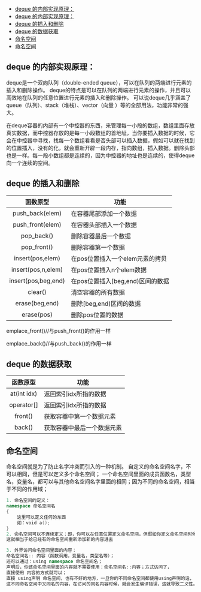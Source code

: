 <!-- @import "[TOC]" {cmd="toc" depthFrom=1 depthTo=6 orderedList=false} -->
<!-- code_chunk_output -->
- [deque 的内部实现原理：](#deque-的内部实现原理)
- [deque 的内部实现原理：](#deque-的内部实现原理)
- [deque 的插入和删除](#deque-的插入和删除)
- [deque 的数据获取](#deque-的数据获取)
- [命名空间](#命名空间)
- [命名空间](#命名空间)
<!-- /code_chunk_output -->


## deque 的内部实现原理：

deque是一个双向队列（double-ended queue），可以在队列的两端进行元素的插入和删除操作。
deque的特点是可以在队列的两端进行元素的操作，并且可以高效地在队列的任意位置进行元素的插入和删除操作。
可以说deque几乎涵盖了queue（队列）、stack（堆栈）、vector（向量 ）等的全部用法，功能非常的强大。

在deque容器的内部有一个中控器的东西，来管理每一小段的数组，数组里面存放真实数据，而中控器存放的是每一小段数组的首地址，当你要插入数据的时候，它会在中控器中寻找，找每一个数组看看是否头部可以插入数据，假如可以就在找到的位置插入，没有的化，就会重新开辟一段内存，指向数组，插入数据。删除头部也是一样。每一段小数组都是连续的，因为中控器的地址也是连续的，使得deque向一个连续的空间。



## deque 的插入和删除
|函数原型            |功能|
|:--:               |--|
|push_back(elem)	|在容器尾部添加一个数据|
|push_front(elem)	|在容器头部插入一个数据|
|pop_back()			|删除容器最后一个数据|
|pop_front()		|删除容器第一个数据|
|insert(pos,elem)	|在pos位置插入一个elem元素的拷贝|
|insert(pos,n,elem)	|在pos位置插入n个elem数据|
|insert(pos,beg,end)|在pos位置插入[beg,end)区间的数据|
|clear()			|清空容器的所有数据|
|erase(beg,end)		|删除[beg,end)区间的数据|
|erase(pos)			|删除pos位置的数据|
emplace_front()//与push_front()的作用一样 

emplace_back()//与push_back()的作用一样 
## deque 的数据获取
|函数原型|	功能|
|:--:|--|
|at(int idx)|返回索引idx所指的数据|
|operator[]	|返回索引idx所指的数据|
|front()	|获取容器中第一个数据元素|
|back()		|获取容器中最后一个数据元素|

## 命名空间
命名空间就是为了防止名字冲突而引入的一种机制。
自定义的命名空间名字，不可以相同，但是可以定义多个命名空间；
一个命名空间里面的成员函数名，类型名，变量名，都可以与其他命名空间名字里面的相同；因为不同的命名空间，相当于不同的作用域；

```cpp
1. 命名空间的定义：
namespace 命名空间名
{
	这里可以定义任何的东西
	如：void a();
}
2. 命名空间可以不连续定义：即，你可以在任意位置定义命名空间，但假如你定义命名空间时候，已经有了同名命名空间名，
这就相当于给已经有的命名空间重新添加新的内容进去

3. 外界访问命名空间里面的内容：
命名空间名:: 内容（函数调用，变量名，类型名等）；
还可以通过：using namespace 命名空间名；
声明后，你该命名空间里面的内容就不需要使用：命名空间名::内容；方式访问了，
直接使用 内容的方式就可以；
直接 using声明 命名空间，也有不好的地方，一旦你的不同命名空间都使用using声明的话，
这不同命名空间中又同名的内容，在访问的同名内容时候，就会发生编译错误，这就导致二义性。
```






